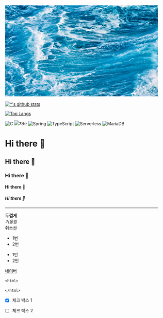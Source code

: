 <img src='images/blue-ocean-waves.jpg'> </img>

[![*'s github stats](https://github-readme-stats.vercel.app/api?username=wxv-e)](https://github.com/wxv-e)

[![Top Langs](https://github-readme-stats.vercel.app/api/top-langs/?username=wxv-e)](https://github.com/wxv-e/github-readme-stats)

![C](https://img.shields.io/badge/-C-123456?style=flat-square&logo=C&logoColor=black)
![자바](https://img.shields.io/badge/-자바-007396?style=flat&logo=Java&logoColor=ffffff)
![Spring](https://img.shields.io/badge/-Spring-6DB33F?style=for-the-badge&logo=Spring&logoColor=white)
![TypeScript](https://img.shields.io/badge/-TypeScript-3178C6?style=flat-square&logo=TypeScript&logoColor=white)
![Serverless](https://img.shields.io/badge/-Serverless-FD5750?style=flat-square&logo=Serverless&logoColor=magenta)
![MariaDB](https://img.shields.io/badge/-MariaDB-1F305F?style=flat-square&logo=mariadb&logoColor=white)
​





# Hi there 👋
## Hi there 👋
### Hi there 👋
#### Hi there 👋
##### Hi there 👋
---
**두껍게** <br> *기울임* <br> ~~취소선~~ <br>

* 1번
* 2번

- 1번
- 2번

[네이버](https://naver.com)

```
<html>

</html>
```

- [X] 체크 박스 1
- [ ] 체크 박스 2








<!--
**wxv-e/wxv-e** is a ✨ _special_ ✨ repository because its `README.md` (this file) appears on your GitHub profile.

Here are some ideas to get you started:

- 🔭 I’m currently working on ...
- 🌱 I’m currently learning ...
- 👯 I’m looking to collaborate on ...
- 🤔 I’m looking for help with ...
- 💬 Ask me about ...
- 📫 How to reach me: ...
- 😄 Pronouns: ...
- ⚡ Fun fact: ...
-->
